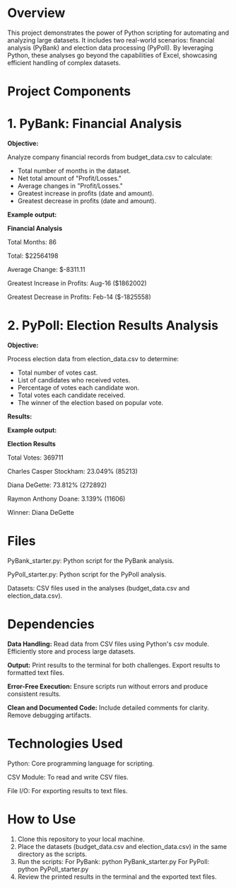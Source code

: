 # Overview

This project demonstrates the power of Python scripting for automating and analyzing large datasets. It includes two real-world scenarios: financial analysis (PyBank) and election data processing (PyPoll). By leveraging Python, these analyses go beyond the capabilities of Excel, showcasing efficient handling of complex datasets.

# Project Components

# 1. PyBank: Financial Analysis 
__Objective:__

Analyze company financial records from budget_data.csv to calculate:

- Total number of months in the dataset.
- Net total amount of "Profit/Losses."
- Average changes in "Profit/Losses."
- Greatest increase in profits (date and amount).
- Greatest decrease in profits (date and amount).



__Example output:__

__Financial Analysis__

Total Months: 86

Total: $22564198

Average Change: $-8311.11

Greatest Increase in Profits: Aug-16 ($1862002)

Greatest Decrease in Profits: Feb-14 ($-1825558)
   
# 2. PyPoll: Election Results Analysis
__Objective:__

Process election data from election_data.csv to determine:

- Total number of votes cast.
- List of candidates who received votes.
- Percentage of votes each candidate won.
- Total votes each candidate received.
- The winner of the election based on popular vote.
  
__Results:__

__Example output:__

__Election Results__

Total Votes: 369711

Charles Casper Stockham: 23.049% (85213)

Diana DeGette: 73.812% (272892)

Raymon Anthony Doane: 3.139% (11606)

Winner: Diana DeGette

# Files

PyBank_starter.py: Python script for the PyBank analysis.

PyPoll_starter.py: Python script for the PyPoll analysis.

Datasets: CSV files used in the analyses (budget_data.csv and election_data.csv).

# Dependencies

__Data Handling:__
Read data from CSV files using Python's csv module.
Efficiently store and process large datasets.

__Output:__
Print results to the terminal for both challenges.
Export results to formatted text files.

__Error-Free Execution:__
Ensure scripts run without errors and produce consistent results.

__Clean and Documented Code:__
Include detailed comments for clarity.
Remove debugging artifacts.

# Technologies Used

Python: Core programming language for scripting.

CSV Module: To read and write CSV files.

File I/O: For exporting results to text files.

# How to Use

1. Clone this repository to your local machine.
2. Place the datasets (budget_data.csv and election_data.csv) in the same directory as the scripts.
3. Run the scripts:
For PyBank: python PyBank_starter.py
For PyPoll: python PyPoll_starter.py
4. Review the printed results in the terminal and the exported text files.

<!--Mod 3-->
